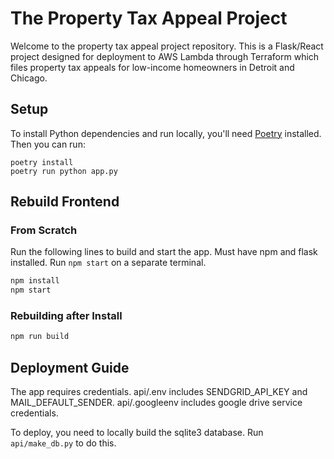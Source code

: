 # The Property Tax Appeal Project

Welcome to the property tax appeal project repository. This is a Flask/React project designed for deployment to AWS Lambda through Terraform which files property tax appeals for low-income homeowners in Detroit and Chicago.

## Setup

To install Python dependencies and run locally, you'll need [Poetry](https://python-poetry.org/) installed. Then you can run:

```
poetry install
poetry run python app.py
```

## Rebuild Frontend

### From Scratch

Run the following lines to build and start the app. Must have npm and flask installed. Run `npm start` on a separate terminal.

```bash
npm install
npm start
```

### Rebuilding after Install

```bash
npm run build
```

## Deployment Guide

The app requires credentials. api/.env includes SENDGRID_API_KEY and MAIL_DEFAULT_SENDER. api/.googleenv includes google drive service credentials.

To deploy, you need to locally build the sqlite3 database. Run `api/make_db.py` to do this.
